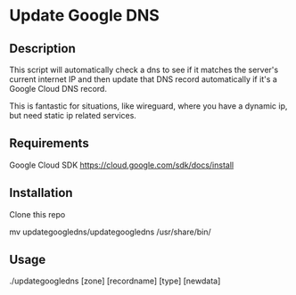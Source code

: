 # Update Google DNS

## Description
This script will automatically check a dns to see if it matches the server's current internet IP and then update that DNS record automatically if it's a Google Cloud DNS record.

This is fantastic for situations, like wireguard, where you have a dynamic ip, but need static ip related services.

## Requirements
Google Cloud SDK https://cloud.google.com/sdk/docs/install

## Installation
Clone this repo

mv updategoogledns/updategoogledns /usr/share/bin/

## Usage
./updategoogledns [zone] [recordname] [type] [newdata]